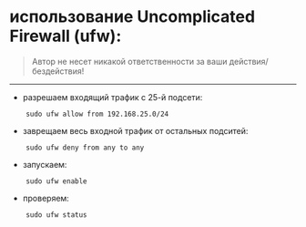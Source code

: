 # использование Uncomplicated Firewall (ufw):

> Автор не несет никакой ответственности за ваши действия/бездействия!

---------------------------------------
* разрешаем входящий трафик с 25-й подсети:
```
	sudo ufw allow from 192.168.25.0/24
```
* заврещаем весь входной трафик от остальных подситей:
```
	sudo ufw deny from any to any 
```
* запускаем:
```
	sudo ufw enable
```
* проверяем:
```
	sudo ufw status
```

